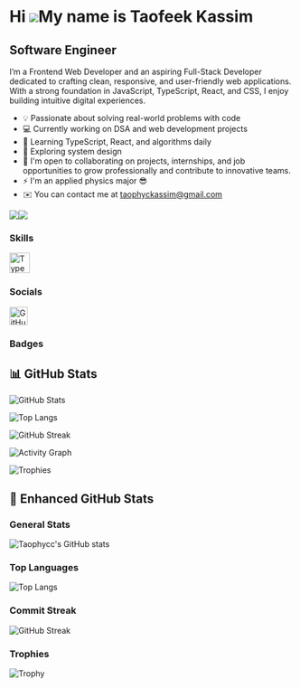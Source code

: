 Hi ![](https://user-images.githubusercontent.com/18350557/176309783-0785949b-9127-417c-8b55-ab5a4333674e.gif)My name is Taofeek Kassim
======================================================================================================================================

Software Engineer
-----------------

I’m a Frontend Web Developer and an aspiring Full-Stack Developer dedicated to crafting clean, responsive, and user-friendly web applications. With a strong foundation in JavaScript, TypeScript, React, and CSS, I enjoy building intuitive digital experiences.

* 💡 Passionate about solving real-world problems with code
* 💻 Currently working on DSA and web development projects
* 🌱 Learning TypeScript, React, and algorithms daily
* 🧠 Exploring system design
* 🤝 I'm open to collaborating on projects, internships, and job opportunities to grow professionally and contribute to innovative teams.
* ⚡ I'm an applied physics major 😎
* ✉️ You can contact me at [taophyckassim@gmail.com](mailto:taophyckassim@gmail.com)

<a href="https://www.github.com/taophycc" target="_blank" rel="noreferrer"><img src="https://img.shields.io/github/followers/taophycc?logo=github&style=for-the-badge&color=3382ed&labelColor=0f172a" /></a><a href="https://www.x.com/taophyc_" target="_blank" rel="noreferrer"><img src="https://img.shields.io/twitter/follow/taophyc_?logo=twitter&style=for-the-badge&color=3382ed&labelColor=0f172a" /></a>

### Skills

<p align="left">
<a href="https://www.typescriptlang.org/" target="_blank" rel="noreferrer"><img src="https://raw.githubusercontent.com/danielcranney/readme-generator/main/public/icons/skills/typescript-colored.svg" width="36" height="36" alt="TypeScript" /></a>
<!-- Add more skills here -->
</p>

### Socials

<p align="left"> <a href="https://www.github.com/taophycc" target="_blank" rel="noreferrer"> <picture> <source media="(prefers-color-scheme: dark)" srcset="https://raw.githubusercontent.com/danielcranney/readme-generator/main/public/icons/socials/github-dark.svg" /> <img src="https://raw.githubusercontent.com/danielcranney/readme-generator/main/public/icons/socials/github.svg" width="32" height="32" alt="GitHub" /> </picture> </a></p>

### Badges

## 📊 GitHub Stats

![GitHub Stats](https://github-readme-stats.vercel.app/api?username=taophycc&show_icons=true&theme=tokyonight)

![Top Langs](https://github-readme-stats.vercel.app/api/top-langs/?username=taophycc&layout=compact&theme=tokyonight)

![GitHub Streak](https://github-readme-streak-stats.herokuapp.com/?user=taophycc&theme=tokyonight)

![Activity Graph](https://github-readme-activity-graph.vercel.app/graph?username=taophycc&bg_color=0f172a&color=ffffff&line=3382ed&point=ffffff&area=true&hide_border=true&custom_title=GitHub%20Commits%20Graph)

![Trophies](https://github-profile-trophy.vercel.app/?username=taophycc&theme=tokyonight&no-frame=true&margin-w=15)


## 🚀 Enhanced GitHub Stats

### General Stats
![Taophycc's GitHub stats](https://github-readme-stats.vercel.app/api?username=Taophycc&show_icons=true&theme=radical)

### Top Languages
![Top Langs](https://github-readme-stats.vercel.app/api/top-langs/?username=Taophycc&layout=compact&theme=radical)

### Commit Streak
![GitHub Streak](https://streak-stats.demolab.com?user=Taophycc&theme=radical)

### Trophies
![Trophy](https://github-profile-trophy.vercel.app/?username=Taophycc&theme=radical&no-frame=true&margin-w=15)

<!-- 
### Contribution Snake (Enable if you set up the workflow)
![Taophycc's snake gif](https://github.com/Taophycc/Taophycc/blob/output/github-contribution-grid-snake.svg)
-->